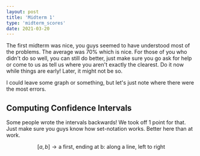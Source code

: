```yaml
---
layout: post
title: 'Midterm 1'
type: 'midterm_scores'
date: 2021-03-20
---
```


The first midterm was nice, you guys seemed to have understood most of the problems. The average was 70% which is nice. For those of you who didn't do so well, you can still do better, just make sure you go ask for help or come to us as tell us where you aren't exactly the clearest. Do it now while things are early! Later, it might not be so.

I could leave some graph or something, but let's just note where there were the most errors.

## Computing Confidence Intervals

Some people wrote the intervals backwards! We took off 1 point for that. Just make sure you guys know how set-notation works. Better here than at work.

$$
[a,b] \to \text{a first, ending at b: along a line, left to right}
$$

